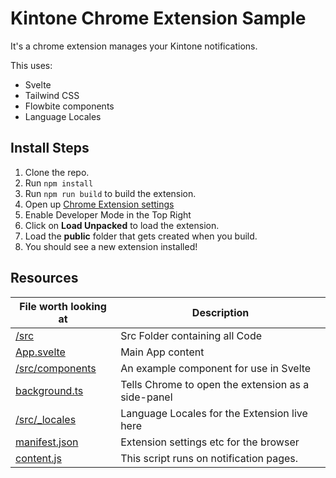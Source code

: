 # Kintone Chrome Extension Sample

It's a chrome extension manages your Kintone notifications.

This uses:
 - Svelte
 - Tailwind CSS
 - Flowbite components
 - Language Locales

## Install Steps

1. Clone the repo.
2. Run `npm install`
3. Run `npm run build` to build the extension.
4. Open up [Chrome Extension settings](chrome://extensions)
5. Enable Developer Mode in the Top Right
6. Click on **Load Unpacked** to load the extension.
7. Load the **public** folder that gets created when you build.
8. You should see a new extension installed!


## Resources

| File worth looking at                          | Description                                    |
| ---------------------------------------------- | ---------------------------------------------- |
| [/src](/src/)                                  | Src Folder containing all Code                 |
| [App.svelte](/src/App.svelte)                  | Main App content                               |
| [/src/components](/src/components/)            | An example component for use in Svelte         |
| [background.ts](/src/background/background.ts) | Tells Chrome to open the extension as a side-panel |
| [/src/_locales](/src/_locales/)                | Language Locales for the Extension live here   |
| [manifest.json](/src/manifest.json)            | Extension settings etc for the browser         |
| [content.js](/src/content.js)            | This script runs on notification pages.         |
